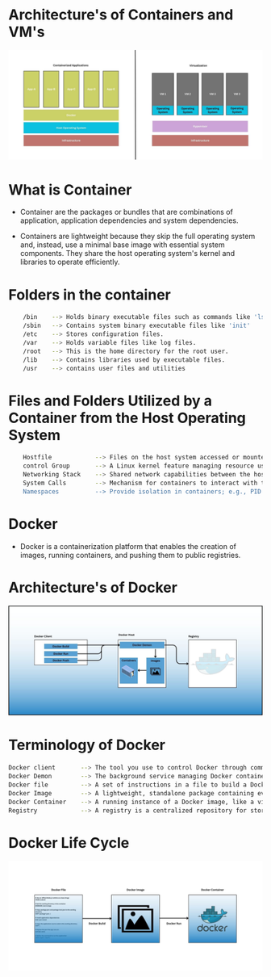 
# Architecture's of Containers and VM's
![Alt Text](https://github.com/GadagojuShiva/docker-examples/blob/main/Infra.jpg)

# What is Container

- Container are the packages or bundles that are combinations of application, application dependencies and system dependencies.

- Containers are lightweight because they skip the full operating system and, instead, use a minimal base image with essential system components. They share the host operating system's kernel and libraries to operate efficiently.
# Folders in the container

```bash 
    /bin    --> Holds binary executable files such as commands like 'ls' and 'cp.'
    /sbin   --> Contains system binary executable files like 'init'
    /etc    --> Stores configuration files.
    /var    --> Holds variable files like log files.
    /root   --> This is the home directory for the root user.
    /lib    --> Contains libraries used by executable files.
    /usr    --> contains user files and utilities
```

# Files and Folders Utilized by a Container from the Host Operating System

```bash 
    Hostfile            --> Files on the host system accessed or mounted by the container.
    control Group       --> A Linux kernel feature managing resource usage of processes; used by containers for resource allocation.
    Networking Stack    --> Shared network capabilities between the host and containers, enabling communication.
    System Calls        --> Mechanism for containers to interact with the host's kernel for various operations.
    Namespaces          --> Provide isolation in containers; e.g., PID namespace isolates process IDs for distinct views.
```

# Docker 

- Docker is a containerization platform that enables the creation of images, running containers, and pushing them to public registries.


# Architecture's of Docker
![Alt Text](https://github.com/GadagojuShiva/docker-examples/blob/main/docker.jpg)

# Terminology of Docker
```bash
Docker client       --> The tool you use to control Docker through commands.
Docker Demon        --> The background service managing Docker containers.
Docker file         --> A set of instructions in a file to build a Docker image.
Docker Image        --> A lightweight, standalone package containing everything to run software.
Docker Container    --> A running instance of a Docker image, like a virtual computer for an application.
Registry            --> A registry is a centralized repository for storing and sharing Docker container images.
```

# Docker Life Cycle

![Alt Text](https://github.com/GadagojuShiva/docker-examples/blob/main/Copy%20of%20Infra.jpg)


